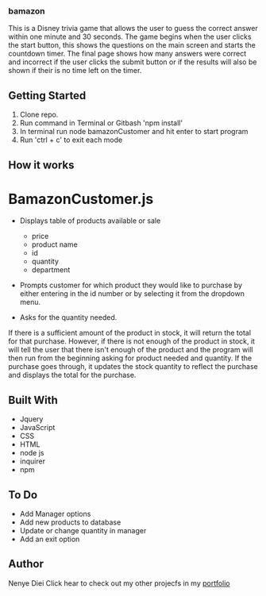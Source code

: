 ### bamazon

This is a Disney trivia game that allows the user to guess the correct answer within one minute and 30 seconds. The game begins when the user clicks the start button, this shows the questions on the main screen and starts the countdown timer. The final page shows how many answers were correct and incorrect if the user clicks the submit button or if the results will also be shown if their is no time left on the timer. 

## Getting Started
1. Clone repo.
2. Run command in Terminal or Gitbash 'npm install'
3. In terminal run node bamazonCustomer and hit enter to start program
4. Run 'ctrl + c' to exit each mode

## How it works
# BamazonCustomer.js

- Displays table of products available or sale
    - price
    - product name
    - id
    - quantity 
    - department 

- Prompts customer for which product they would like to purchase by either entering in the id number or by selecting it from the dropdown menu.

- Asks for the quantity needed.

If there is a sufficient amount of the product in stock, it will return the total for that purchase.
However, if there is not enough of the product in stock, it will tell the user that there isn't enough of the product and the program will then run from the beginning asking for product needed and quantity.
If the purchase goes through, it updates the stock quantity to reflect the purchase and displays the total for the purchase.


## Built With
* Jquery
* JavaScript
* CSS
* HTML
* node js
* inquirer 
* npm 

## To Do 

* Add Manager options
* Add new products to database
* Update or change quantity in manager 
* Add an exit option 
## Author 

Nenye Diei
Click hear to check out my other projecfs in my [portfolio](https://wctcprog98.github.io/responsive-portfolio/)